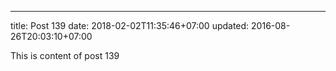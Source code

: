 ---
title: Post 139
date: 2018-02-02T11:35:46+07:00
updated: 2016-08-26T20:03:10+07:00

This is content of post 139